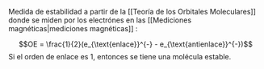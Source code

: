 
Medida de estabilidad a partir de la [[Teoría de los Orbitales Moleculares]] donde se miden por los electrónes en las [[Mediciones magnéticas|mediciones magnéticas]] : 

$$OE = \frac{1}{2}(e_{\text{enlace}}^{-} - e_{\text{antienlace}}^{-})$$ 
Si el orden de enlace es 1, entonces se tiene una molécula estable. 